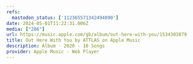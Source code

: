 ```yaml
---
refs:
  mastodon_status: ['112365571342494090']
date: 2024-05-01T11:22:31.006Z
media: ["286"]
url: https://music.apple.com/gb/album/out-here-with-you/1534303879
title: Out Here With You by ATTLAS on Apple Music
description: Album · 2020 · 10 Songs
provider: Apple Music - Web Player
---
```



